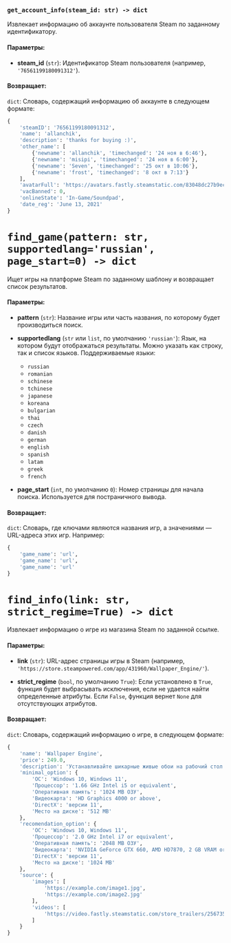 ### `get_account_info(steam_id: str) -> dict`

Извлекает информацию об аккаунте пользователя Steam по заданному идентификатору.

#### Параметры:

- **steam_id** (`str`): Идентификатор Steam пользователя (например, `'76561199180091312'`).

#### Возвращает:

`dict`: Словарь, содержащий информацию об аккаунте в следующем формате:

```python
{
    'steamID': '76561199180091312',
    'name': 'allanchik',
    'description': 'thanks for buying :)',
    'other_name': [
        {'newname': 'allanchik', 'timechanged': '24 ноя в 6:46'},
        {'newname': 'misipi', 'timechanged': '24 ноя в 6:00'},
        {'newname': 'Seven', 'timechanged': '25 окт в 10:06'},
        {'newname': 'frost', 'timechanged': '8 окт в 7:13'}
    ],
    'avatarFull': 'https://avatars.fastly.steamstatic.com/83048dc27b9ecbe0fbc9a02397881f1546bb66e8_full.jpg',
    'vacBanned': 0,
    'onlineState': 'In-Game/Soundpad',
    'date_reg': 'June 13, 2021'
}
```
# `find_game(pattern: str, supportedlang='russian', page_start=0) -> dict`

Ищет игры на платформе Steam по заданному шаблону и возвращает список результатов.

#### Параметры:

- **pattern** (`str`): Название игры или часть названия, по которому будет производиться поиск.
  
- **supportedlang** (`str` или `list`, по умолчанию `'russian'`): Язык, на котором будут отображаться результаты. Можно указать как строку, так и список языков. Поддерживаемые языки:
  - `russian`
  - `romanian`
  - `schinese`
  - `tchinese`
  - `japanese`
  - `koreana`
  - `bulgarian`
  - `thai`
  - `czech`
  - `danish`
  - `german`
  - `english`
  - `spanish`
  - `latam`
  - `greek`
  - `french`

- **page_start** (`int`, по умолчанию `0`): Номер страницы для начала поиска. Используется для постраничного вывода.

#### Возвращает:

`dict`: Словарь, где ключами являются названия игр, а значениями — URL-адреса этих игр. Например:

```python
{
    'game_name': 'url',
    'game_name': 'url',
    'game_name': 'url'
}
```


# `find_info(link: str, strict_regime=True) -> dict`

Извлекает информацию о игре из магазина Steam по заданной ссылке.

#### Параметры:

- **link** (`str`): URL-адрес страницы игры в Steam (например, `'https://store.steampowered.com/app/431960/Wallpaper_Engine/'`).

- **strict_regime** (`bool`, по умолчанию `True`): Если установлено в `True`, функция будет выбрасывать исключения, если не удается найти определенные атрибуты. Если `False`, функция вернет `None` для отсутствующих атрибутов.

#### Возвращает:

`dict`: Словарь, содержащий информацию о игре, в следующем формате:

```python
{
    'name': 'Wallpaper Engine',
    'price': 249.0,
    'description': 'Устанавливайте шикарные живые обои на рабочий стол...',
    'minimal_option': {
        'ОС': 'Windows 10, Windows 11',
        'Процессор': '1.66 GHz Intel i5 or equivalent',
        'Оперативная память': '1024 MB ОЗУ',
        'Видеокарта': 'HD Graphics 4000 or above',
        'DirectX': 'версии 11',
        'Место на диске': '512 MB'
    },
    'recomendation_option': {
        'ОС': 'Windows 10, Windows 11',
        'Процессор': '2.0 GHz Intel i7 or equivalent',
        'Оперативная память': '2048 MB ОЗУ',
        'Видеокарта': 'NVIDIA GeForce GTX 660, AMD HD7870, 2 GB VRAM or above',
        'DirectX': 'версии 11',
        'Место на диске': '1024 MB'
    },
    'source': {
        'images': [
            'https://example.com/image1.jpg',
            'https://example.com/image2.jpg'
        ],
        'videos': [
            'https://video.fastly.steamstatic.com/store_trailers/256735610/movie_max.mp4'
        ]
    }
}
